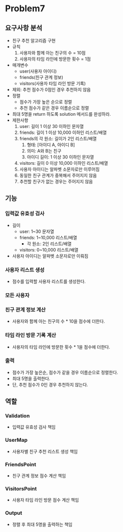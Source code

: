 # Problem7

## 요구사항 분석
- 친구 추천 알고리즘 구현
- 규칙
  1. 사용자와 함께 아는 친구의 수 = 10점
  2. 사용자의 타임 라인에 방문한 횟수 = 1점
- 매개변수
  - user(사용자 아이디)
  - friends(친구 관계 정보)
  - visitors(사용자 타임 라인 방문 기록)
- 제외: 추천 점수가 0점인 경우 추천하지 않음
- 정렬
  - 점수가 가장 높은 순으로 정렬 
  - 추천 점수가 같은 경우 이름순으로 정렬
- 최대 5명을 return 하도록 solution 메서드를 완성하라.
- 제한사항
  1. user: 길이 1 이상 30 이하인 문자열
  2. friends: 길이 1 이상 10,000 이하인 리스트/배열
  3. friends의 각 원소: 길이가 2인 리스트/배열
     1. 형태: [아이디 A, 아이디 B]
     2. 의미: A와 B는 친구
     3. 아이디 길이: 1 이상 30 이하인 문자열
  4. visitors: 길이 0 이상 10,000 이하인 리스트/배열
  5. 사용자 아이디는 알파벳 소문자로만 이루어짐
  6. 동일한 친구 관계가 중복해서 주어지지 않음
  7. 추천할 친구가 없는 경우는 주어지지 않음

## 기능

### 입력값 유효성 검사

- 길이
  - user: 1~30 문자열
  - friends: 1~10,000 리스트/배열
    - 각 원소: 2인 리스트/배열
  - visitors: 0~10,000 리스트/배열
- 사용자 아이디는 알파벳 소문자로만 이뤄짐

### 사용자 리스트 생성

- 점수를 입력할 사용자 리스트를 생성한다.

### 모든 사용자


### 친구 관계 정보 계산

- 사용자와 함께 아는 친구의 수 * 10을 점수에 더한다.

### 타임 라인 방문 기록 계산

- 사용자의 타임 라인에 방문한 횟수 * 1을 점수에 더한다.

### 출력

- 점수가 가장 높은순, 점수가 같을 경우 이름순으로 정렬한다.
- 최대 5명을 출력한다.
- 단, 추천 점수가 0인 경우 추천하지 않는다.

## 역할

### Validation

- 입력값 유효성 검사 책임

### UserMap

- 사용자별 친구 추천 리스트 생성 책임

### FriendsPoint

- 친구 관계 정보 점수 계산 책임

### VisitorsPoint

- 사용자 타임 라인 방문 점수 계산 책임

### Output

- 정렬 후 최대 5명을 출력하는 책임


